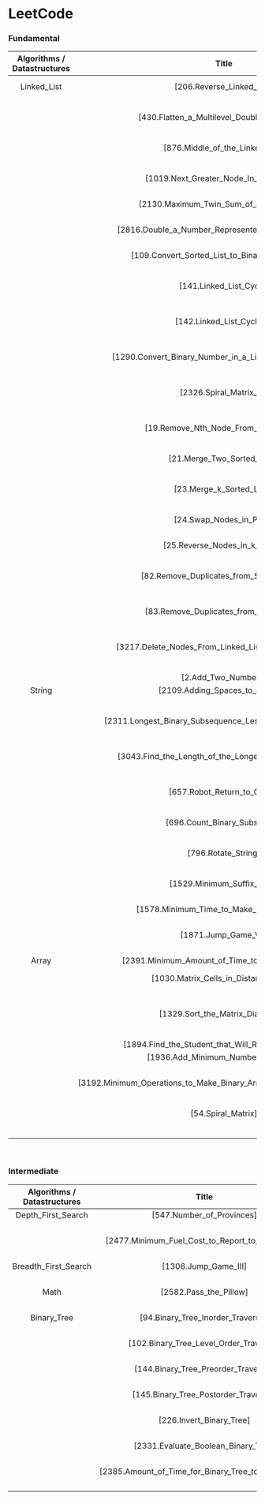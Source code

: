 # LeetCode

### Fundamental

| Algorithms / Datastructures|               Title                                     |         Method      |  Time-Complexity        | Spatial-Complexity | Difficulty | Languages | Link |            
| :-------------------------:| :-----------------------------------------------------: | :-----------------: | :---------------------: |  :--------------:  | :--------: | :-------: | :--: |
|        Linked_List         |       [206.Reverse_Linked_List]                         |  In-place pointers  |       O(N)              |        O(1)        |     Easy   |   Python  |[206.Reverse_Linked_List_Python](https://github.com/simonyang0608/LeetCode/blob/main/Linked_List/206.Reverse_Linked_List/Python/206.Reverse_Linked_List.py)|
|                            |                                                         |                     |                         |                    |            |   C++     |[206.Reverse_Linked_List_C++](https://github.com/simonyang0608/LeetCode/blob/main/Linked_List/206.Reverse_Linked_List/C%2B%2B/206.Reverse_Linked_List.cpp)|
|                            |     [430.Flatten_a_Multilevel_Doubly_Linked_List]       |  DFS                |    ~ O(2 * N)           |        O(N)        |     Medium |   Python  |[430.Flatten_a_Multilevel_Doubly_Linked_List_Python](https://github.com/simonyang0608/LeetCode/blob/main/Linked_List/430.Flatten_a_Multilevel_Doubly_Linked_List/Python/430.Flatten_a_Multilevel_Doubly_Linked_List.py)|
|                            |                                                         |                     |                         |                    |            |   C++     |[430.Flatten_a_Multilevel_Doubly_Linked_List_C++](https://github.com/simonyang0608/LeetCode/blob/main/Linked_List/430.Flatten_a_Multilevel_Doubly_Linked_List/C%2B%2B/430.Flatten_a_Multilevel_Doubly_Linked_List.cpp)|
|                            |     [876.Middle_of_the_Linked_List]                     |  In-place pointers  |     O(N // 2)           |        O(1)        |     Easy   |   Python  |[876.Middle_of_the_Linked_List_Python](https://github.com/simonyang0608/LeetCode/blob/main/Linked_List/876.Middle_of_the_Linked%20List/Python/876.Middle_of_the_Linked_List.py)|
|                            |                                                         |                     |                         |                    |            |   C++     |[876.Middle_of_the_Linked_List_C++](https://github.com/simonyang0608/LeetCode/blob/main/Linked_List/876.Middle_of_the_Linked%20List/C%2B%2B/876.Middle_of_the_Linked_List.cpp)|
|                            |[1019.Next_Greater_Node_In_Linked_List]                  | Stack              |O(N * K)                 |   ~ O(2 * N)      | Medium     | Python       |[1019.Next_Greater_Node_In_Linked_List_Python](https://github.com/simonyang0608/LeetCode/blob/main/Linked_List/1019.Next_Greater_Node_In_Linked_List/Python/1019.Next_Greater_Node_In_Linked_List.py)|
|                            |                                                         |                    |                         |                   |            | C++          |[1019.Next_Greater_Node_In_Linked_List_C++](https://github.com/simonyang0608/LeetCode/blob/main/Linked_List/1019.Next_Greater_Node_In_Linked_List/C%2B%2B/1019.Next_Greater_Node_In_Linked_List.cpp)|
|                            | [2130.Maximum_Twin_Sum_of_a_Linked_List]                |  Stack              |     O(N)                |       O(N // 2)    |    Medium  |Python |[2130.Maximum_Twin_Sum_of_a_Linked_List_Python](https://github.com/simonyang0608/LeetCode/blob/main/Linked_List/2130.Maximum_Twin_Sum_of_a_Linked_List/Python/2130.Maximum_Twin_Sum_of_a_Linked_List.py)|
|                            |                                                         |                     |                         |                    |            |C++    |[2130.Maximum_Twin_Sum_of_a_Linked_List_C++](https://github.com/simonyang0608/LeetCode/blob/main/Linked_List/2130.Maximum_Twin_Sum_of_a_Linked_List/C%2B%2B/2130.Maximum_Twin_Sum_of_a_Linked_List.cpp)|
|                            | [2816.Double_a_Number_Represented_as_a_Linked_List]     |  Greedy             |     O(N)                |       O(N)         |    Medium  |Python |[2816.Double_a_Number_Represented_as_a_Linked_List_Python](https://github.com/simonyang0608/LeetCode/blob/main/Linked_List/2816.Double_a_Number_Represented_as_a_Linked_List/Python/2816.Double_a_Number_Represented_as_a_Linked_List.py)|
|                            |                                                         |                     |                         |                    |                   |C++    |[2816.Double_a_Number_Represented_as_a_Linked_List_C++](https://github.com/simonyang0608/LeetCode/blob/main/Linked_List/2816.Double_a_Number_Represented_as_a_Linked_List/C%2B%2B/2816.Double_a_Number_Represented_as_a_Linked_List.cpp)|
|                            |  [109.Convert_Sorted_List_to_Binary_Search_Tree]        |   Recursion         |    ~ O(N)               |      O(N)          |   Medium   |      Python  |[109.Convert_Sorted_List_to_Binary_Search_Tree_Python](https://github.com/simonyang0608/LeetCode/blob/main/Linked_List/109.Convert_Sorted_List_to_Binary_Search_Tree/Python/109.Convert_Sorted_List_to_Binary_Search_Tree.py)|
|                            |                                                         |                     |                         |                    |            |      C++     |[109.Convert_Sorted_List_to_Binary_Search_Tree_C++](https://github.com/simonyang0608/LeetCode/blob/main/Linked_List/109.Convert_Sorted_List_to_Binary_Search_Tree/C%2B%2B/109.Convert_Sorted_List_to_Binary_Search_Tree.cpp)|
|                            |              [141.Linked_List_Cycle]                    |   In-place pointers |     O(N // 2)           |      O(1)          |   Easy     |      Python  |[141.Linked_List_Cycle_Python](https://github.com/simonyang0608/LeetCode/blob/main/Linked_List/141.Linked_List_Cycle/Python/141.Linked_List_Cycle.py)|
|                            |                                                         |                     |                        |                   |            |      C++     |[141.Linked_List_Cycle_C++](https://github.com/simonyang0608/LeetCode/blob/main/Linked_List/141.Linked_List_Cycle/C%2B%2B/141.Linked_List_Cycle.cpp)|
|                            |            [142.Linked_List_Cycle_II]                   |  In-place pointers |     O((N//2) + K)       |     O(1)          |  Medium    |     Python   |[142.Linked_List_Cycle_II_Python](https://github.com/simonyang0608/LeetCode/blob/main/Linked_List/142.Linked_List_Cycle_II/Python/142.Linked_List_Cycle_II.py)|
|                            |                                                         |                    |                         |                   |            |     C++      |[142.Linked_List_Cycle_II_C++](https://github.com/simonyang0608/LeetCode/blob/main/Linked_List/142.Linked_List_Cycle_II/C%2B%2B/142.Linked_List_Cycle_II.cpp)|
|                            |[1290.Convert_Binary_Number_in_a_Linked_List_to_Integer] | 1-pass update      |    O(N)                 |    O(1)           | Easy       |  Python      |[1290.Convert_Binary_Number_in_a_Linked_List_to_Integer_Python](https://github.com/simonyang0608/LeetCode/blob/main/Linked_List/1290.Convert_Binary_Number_in_a_Linked_List_to_Integer/Python/1290.Convert_Binary_Number_in_a_Linked_List_to_Integer.py)|
|                            |                                                         |                    |                         |                   |            |  C++         |[1290.Convert_Binary_Number_in_a_Linked_List_to_Integer_C++](https://github.com/simonyang0608/LeetCode/blob/main/Linked_List/1290.Convert_Binary_Number_in_a_Linked_List_to_Integer/C%2B%2B/1290.Convert_Binary_Number_in_a_Linked_List_to_Integer.cpp)|
|                            |    [2326.Spiral_Matrix_IV]                              | Four-pointers      |O(k * (R*C))             |    O(R * C)       | Medium     |  Python      |[2326.Spiral_Matrix_IV_Python](https://github.com/simonyang0608/LeetCode/blob/main/Linked_List/2326.Spiral_Matrix_IV/Python/2326.Spiral_Matrix_IV.py)|
|                            |                                                         |                    |                         |                   |            |  C++                     |[2326.Spiral_Matrix_IV_C++](https://github.com/simonyang0608/LeetCode/blob/main/Linked_List/2326.Spiral_Matrix_IV/C%2B%2B/2326.Spiral_Matrix_IV.cpp)|
|                            | [19.Remove_Nth_Node_From_End_of_List]                   | In-place pointers  |O(N)                     |    O(2 * N)       | Medium     | Python        |[19.Remove_Nth_Node_From_End_of_List_Python](https://github.com/simonyang0608/LeetCode/blob/main/Linked_List/19.Remove_Nth_Node_From_End_of_List/Python/19.Remove_Nth_Node_From_End_of_List.py)|
|                            |                                                         |                    |                         |                   |            | C++           |[19.Remove_Nth_Node_From_End_of_List_C++](https://github.com/simonyang0608/LeetCode/blob/main/Linked_List/19.Remove_Nth_Node_From_End_of_List/C%2B%2B/19.Remove_Nth_Node_From_End_of_List.cpp)|
|                            | [21.Merge_Two_Sorted_Lists]                             | Greedy             |O(N)                     |    O(N)           | Easy       | Python        |[21.Merge_Two_Sorted_Lists_Python](https://github.com/simonyang0608/LeetCode/blob/main/Linked_List/21.Merge_Two_Sorted_Lists/Python/21.Merge_Two_Sorted_Lists.py)|
|                            |                                                         |                    |                         |                   |            | C++           |[21.Merge_Two_Sorted_Lists_C++](https://github.com/simonyang0608/LeetCode/blob/main/Linked_List/21.Merge_Two_Sorted_Lists/C%2B%2B/21.Merge_Two_Sorted_Lists.cpp)|
|                            | [23.Merge_k_Sorted_Lists]                               | Greedy             |O(k * (N*K))             |    O(2 * (N*K))   | Hard       |  Python      |[23.Merge_k_Sorted_Lists_Python](https://github.com/simonyang0608/LeetCode/blob/main/Linked_List/23.Merge_k_Sorted_Lists/Python/23.Merge_k_Sorted_Lists.py)|
|                            |                                                         |                    |                         |                   |            | C++           |         [23.Merge_k_Sorted_Lists_C++](https://github.com/simonyang0608/LeetCode/blob/main/Linked_List/23.Merge_k_Sorted_Lists/C%2B%2B/23.Merge_k_Sorted_Lists.cpp)|
|                            | [24.Swap_Nodes_in_Pairs]                                | Recursion          |O(N)                     |    O(N)           | Medium     | Python        |[24.Swap_Nodes_in_Pairs_Python](https://github.com/simonyang0608/LeetCode/blob/main/Linked_List/24.Swap_Nodes_in_Pairs/Python/24.Swap_Nodes_in_Pairs.py)|
|                            |                                                         |                    |                         |                   |            | C++           |[24.Swap_Nodes_in_Pairs_C++](https://github.com/simonyang0608/LeetCode/blob/main/Linked_List/24.Swap_Nodes_in_Pairs/C%2B%2B/24.Swap_Nodes_in_Pairs.cpp)|
|                            | [25.Reverse_Nodes_in_k_Group]                           | Recursion          |O(2 * N)                 |    O(N)           | Hard       | Python        |[25.Reverse_Nodes_in_k_Group_Python](https://github.com/simonyang0608/LeetCode/blob/main/Linked_List/25.Reverse_Nodes_in_k_Group/Python/25.Reverse_Nodes_in_k_Group.py)|
|                            |                                                         |                    |                         |                   |            | C++           |[25.Reverse_Nodes_in_k_Group_C++](https://github.com/simonyang0608/LeetCode/blob/main/Linked_List/25.Reverse_Nodes_in_k_Group/C%2B%2B/25.Reverse_Nodes_in_k_Group.cpp)|
|                            | [82.Remove_Duplicates_from_Sorted_List_II]              | In-place pointers  |O(2 * N)                 |    O(N)           | Medium     | Python        |[82.Remove_Duplicates_from_Sorted_List_II_Python](https://github.com/simonyang0608/LeetCode/blob/main/Linked_List/82.Remove_Duplicates_from_Sorted_List_II/Python/82.Remove_Duplicates_from_Sorted_List_II.py)|
|                            |                                                         |                    |                         |                   |            | C++           |[82.Remove_Duplicates_from_Sorted_List_II_C++](https://github.com/simonyang0608/LeetCode/blob/main/Linked_List/82.Remove_Duplicates_from_Sorted_List_II/C%2B%2B/82.Remove_Duplicates_from_Sorted_List_II.cpp)|
|                            | [83.Remove_Duplicates_from_Sorted_List]                 | In-place pointers  |O(N)                     |    O(1)           | Easy       | Python        |[83.Remove_Duplicates_from_Sorted_List_Python](https://github.com/simonyang0608/LeetCode/blob/main/Linked_List/83.Remove_Duplicates_from_Sorted_List/Python/83.Remove_Duplicates_from_Sorted_List.py)|
|                            |                                                         |                    |                         |                   |            | C++           |[83.Remove_Duplicates_from_Sorted_List_C++](https://github.com/simonyang0608/LeetCode/blob/main/Linked_List/83.Remove_Duplicates_from_Sorted_List/C%2B%2B/83.Remove_Duplicates_from_Sorted_List.cpp)|
|                            | [3217.Delete_Nodes_From_Linked_List_Present_in_Array]   | In-place pointers  |O(N)                     |    O(K)           | Medium     | Python        |[3217.Delete_Nodes_From_Linked_List_Present_in_Array_Python](https://github.com/simonyang0608/LeetCode/blob/main/Linked_List/3217.Delete_Nodes_From_Linked_List_Present_in_Array/Python/3217.Delete_Nodes_From_Linked_List_Present_in_Array.py)|
|                            |                                                         |                    |                         |                   |            | C++           |[3217.Delete_Nodes_From_Linked_List_Present_in_Array_C++](https://github.com/simonyang0608/LeetCode/blob/main/Linked_List/3217.Delete_Nodes_From_Linked_List_Present_in_Array/C%2B%2B/3217.Delete_Nodes_From_Linked_List_Present_in_Array.cpp)|
|                            | [2.Add_Two_Numbers]                                     | Greedy             |O(N)                     |    O(N)           | Medium     | Python        |[2.Add_Two_Numbers_Python](https://github.com/simonyang0608/LeetCode/blob/main/Linked_List/2.Add_Two_Numbers/Python/2.Add_Two_Numbers.py)|
|       String               |[2109.Adding_Spaces_to_a_String]                         | Two-pointers       | ~ O(N)                  |    O(N)           | Medium     | Python        |[2109.Adding_Spaces_to_a_String_Python](https://github.com/simonyang0608/LeetCode/blob/main/String/2109.Adding_Spaces_to_a_String/Python/2109%20Adding_Spaces_to_a_String.py)|
|                            |                                                         |                    |                         |                   |            | C++           |[2109.Adding_Spaces_to_a_String_C++](https://github.com/simonyang0608/LeetCode/blob/main/String/2109.Adding_Spaces_to_a_String/C%2B%2B/2109.Adding_Spaces_to_a_String.cpp)|
|                            |[2311.Longest_Binary_Subsequence_Less_Than_or_Equal_to_K]| Bit-manipulations  |O(N)                     |    O(1)           | Medium     | Python        |[2311.Longest_Binary_Subsequence_Less_Than_or_Equal_to_K_Python](https://github.com/simonyang0608/LeetCode/blob/main/String/2311.Longest_Binary_Subsequence_Less_Than_or_Equal_to_K/Python/2311.Longest_Binary_Subsequence_Less_Than_or_Equal_to_K.py)|
|                            |                                                         |                    |                         |                   |            | C++          |[2311.Longest_Binary_Subsequence_Less_Than_or_Equal_to_K_C++](https://github.com/simonyang0608/LeetCode/blob/main/String/2311.Longest_Binary_Subsequence_Less_Than_or_Equal_to_K/C%2B%2B/2311.Longest_Binary_Subsequence_Less_Than_or_Equal_to_K.cpp)|
|                            |[3043.Find_the_Length_of_the_Longest_Common_Prefix]      | Greedy             |O(2 * (N*K))             |  ~ O(2 * (N*K))   | Medium     | Python       |[3043.Find_the_Length_of_the_Longest_Common_Prefix_Python](https://github.com/simonyang0608/LeetCode/blob/main/String/3043.Find_the_Length_of_the_Longest_Common_Prefix/Python/3043.Find_the_Length_of_the_Longest_Common_Prefix.py)|
|                            |                                                         |                    |                         |                   |            | C++          |[3043.Find_the_Length_of_the_Longest_Common_Prefix_C++](https://github.com/simonyang0608/LeetCode/blob/main/String/3043.Find_the_Length_of_the_Longest_Common_Prefix/C%2B%2B/3043.Find_the_Length_of_the_Longest_Common_Prefix.cpp)|
|                            |[657.Robot_Return_to_Origin]                             | 1-pass record      |O(N)                     |    O(4)           | Easy       | Python       |[657.Robot_Return_to_Origin_Python](https://github.com/simonyang0608/LeetCode/blob/main/String/657.Robot_Return_to_Origin/Python/657.Robot_Return_to_Origin.py)|
|                            |                                                         |                    |                         |                   |            | C++          |[657.Robot_Return_to_Origin_C++](https://github.com/simonyang0608/LeetCode/blob/main/String/657.Robot_Return_to_Origin/C%2B%2B/657.Robot_Return_to_Origin.cpp)|
|                            |[696.Count_Binary_Substrings]                            | Greedy             |O(N)                     |    O(1)           | Easy       | Python       |[696.Count_Binary_Substrings_Python](https://github.com/simonyang0608/LeetCode/blob/main/String/696.Count_Binary_Substrings/Python/696.Count_Binary_Substrings.py)|
|                            |                                                         |                    |                         |                   |            | C++          |[696.Count_Binary_Substrings_C++](https://github.com/simonyang0608/LeetCode/blob/main/String/696.Count_Binary_Substrings/C%2B%2B/696.Count_Binary_Substrings.cpp)|
|                            |[796.Rotate_String]                                      | In-place pointers  |O(N)                     |    O(N)           | Easy       | Python       |[796.Rotate_String_Python](https://github.com/simonyang0608/LeetCode/blob/main/String/796.Rotate_String/Python/796.Rotate_String.py)|
|                            |                                                         |                    |                         |                   |            | C++          |[796.Rotate_String_C++](https://github.com/simonyang0608/LeetCode/blob/main/String/796.Rotate_String/C%2B%2B/796.Rotate_String.cpp)|
|                            |[1529.Minimum_Suffix_Flips]                              | Greedy             |O(N)                     |    O(1)           | Medium     | Python       |[1529.Minimum_Suffix_Flips_Python](https://github.com/simonyang0608/LeetCode/blob/main/String/1529.Minimum_Suffix_Flips/Python/1529.Minimum_Suffix_Flips.py)|
|                            |                                                         |                    |                         |                   |            | C++          |[1529.Minimum_Suffix_Flips_C++](https://github.com/simonyang0608/LeetCode/blob/main/String/1529.Minimum_Suffix_Flips/C%2B%2B/1529.Minimum_Suffix_Flips.cpp)|
|                            |[1578.Minimum_Time_to_Make_Rope_Colorful]                | Greedy             |O(N)                     |    O(1)           | Medium     | Python       |[1578.Minimum_Time_to_Make_Rope_Colorful_Python](https://github.com/simonyang0608/LeetCode/blob/main/String/1578.Minimum_Time_to_Make_Rope_Colorful/Python/1578.Minimum_Time_to_Make_Rope_Colorful.py)|
|                            |                                                         |                    |                         |                   |            | C++          |[1578.Minimum_Time_to_Make_Rope_Colorful_C++](https://github.com/simonyang0608/LeetCode/blob/main/String/1578.Minimum_Time_to_Make_Rope_Colorful/C%2B%2B/1578.Minimum_Time_to_Make_Rope_Colorful.cpp)|
|                            |[1871.Jump_Game_VII]                                     | DP                 |O(N)                     |    O(N)           | Medium     | Python       |[1871.Jump_Game_VII_Python](https://github.com/simonyang0608/LeetCode/blob/main/String/1871.Jump_Game_VII/Python/1871.Jump_Game_VII.py)|
|                            |                                                         |                    |                         |                   |            | C++          |[1871.Jump_Game_VII_C++](https://github.com/simonyang0608/LeetCode/blob/main/String/1871.Jump_Game_VII/C%2B%2B/1871.Jump_Game_VII.cpp)|
|       Array                |[2391.Minimum_Amount_of_Time_to_Collect_Garbage]         | Greedy             |O(N)                     |    O(N)           | Medium     | Python       |[2391.Minimum_Amount_of_Time_to_Collect_Garbage_Python](https://github.com/simonyang0608/LeetCode/blob/main/Array/2391.Minimum_Amount_of_Time_to_Collect_Garbage/Python/2391.Minimum_Amount_of_Time_to_Collect_Garbage.py)|
|                            |[1030.Matrix_Cells_in_Distance_Order]                    | 2-pass record      |O(k * (R*C))             |    O(4 * (R*C))   | Easy       | Python       |[1030.Matrix_Cells_in_Distance_Order_Python](https://github.com/simonyang0608/LeetCode/blob/main/Array/1030.Matrix_Cells_in_Distance_Order/Python/1030.Matrix_Cells_in_Distance_Order.py)|
|                            |                                                         |                    |                         |                   |            | C++          |[1030.Matrix_Cells_in_Distance_Order_C++](https://github.com/simonyang0608/LeetCode/blob/main/Array/1030.Matrix_Cells_in_Distance_Order/C%2B%2B/1030.Matrix_Cells_in_Distance_Order.cpp)|
|                            |[1329.Sort_the_Matrix_Diagonally]                        | Greedy             | ~ O(2 * (R*C))          |    O(R * C)       | Medium     | Python       |[1329.Sort_the_Matrix_Diagonally_Python](https://github.com/simonyang0608/LeetCode/blob/main/Array/1329.Sort_the_Matrix_Diagonally/Python/1329.Sort_the_Matrix_Diagonally.py)|
|                            |                                                         |                    |                         |                   |            | C++          |[1329.Sort_the_Matrix_Diagonally_C++](https://github.com/simonyang0608/LeetCode/blob/main/Array/1329.Sort_the_Matrix_Diagonally/C%2B%2B/1329.Sort_the_Matrix_Diagonally.cpp)|
|                            |[1894.Find_the_Student_that_Will_Replace_the_Chalk]      | Greedy             | ~ O(N)                  |    O(1)           | Medium     | Python       |[1894.Find_the_Student_that_Will_Replace_the_Chalk_Python](https://github.com/simonyang0608/LeetCode/blob/main/Array/1894.Find_the_Student_that_Will_Replace_the_Chalk/Python/1894.Find_the_Student_that_Will_Replace_the_Chalk.py)|
|                            |[1936.Add_Minimum_Number_of_Rungs]                       | Greedy             |O(N)                     |    O(1)           | Medium     | Python       |[1936.Add_Minimum_Number_of_Rungs_Python](https://github.com/simonyang0608/LeetCode/blob/main/Array/1936.Add_Minimum_Number_of_Rungs/Python/1936.Add_Minimum_Number_of_Rungs.py)|
|                            |                                                         |                    |                         |                   |            | C++          |[1936.Add_Minimum_Number_of_Rungs_C++](https://github.com/simonyang0608/LeetCode/blob/main/Array/1936.Add_Minimum_Number_of_Rungs/C%2B%2B/1936.Add_Minimum_Number_of_Rungs.cpp)|
|                            |[3192.Minimum_Operations_to_Make_Binary_Array_Elements_Equal_to_One_II]| Greedy | O(N)                  |    O(1)           | Medium     | Python       |[3192.Minimum_Operations_to_Make_Binary_Array_Elements_Equal_to_One_II_Python](https://github.com/simonyang0608/LeetCode/blob/main/Array/3192.Minimum_Operations_to_Make_Binary_Array_Elements_Equal_to_One_II/Python/3192.Minimum_Operations_to_Make_Binary_Array_Elements_Equal_to_One_II.py)|
|                            |                                                                       |        |                       |                   |            | C++          |[3192.Minimum_Operations_to_Make_Binary_Array_Elements_Equal_to_One_II_C++](https://github.com/simonyang0608/LeetCode/blob/main/Array/3192.Minimum_Operations_to_Make_Binary_Array_Elements_Equal_to_One_II/C%2B%2B/3192.Minimum_Operations_to_Make_Binary_Array_Elements_Equal_to_One_II.cpp)|
|                            |[54.Spiral_Matrix]                                       | Four-pointers      |O(N)                     |    O(N)           | Medium     | Python       |[54.Spiral_Matrix_Python](https://github.com/simonyang0608/LeetCode/blob/main/Array/54.Spiral_Matrix/Python/54.Spiral_Matrix.py)|
|                            |                                                         |                    |                         |                   |            | C++          |[54.Spiral_Matrix_C++](https://github.com/simonyang0608/LeetCode/blob/main/Array/54.Spiral_Matrix/C%2B%2B/54.Spiral_Matrix.cpp)|

<br>

### Intermediate

| Algorithms / Datastructures|               Title                                   |         Method      |  Time-Complexity        | Spatial-Complexity | Difficulty | Languages | Link |            
| :-------------------------:| :---------------------------------------------------: | :-----------------: | :---------------------: |  :--------------:  | :--------: | :-------: | :--: |
|   Depth_First_Search       | [547.Number_of_Provinces]                             | DFS                 | ~ O(R * C)              |     O(R)           | Medium     | Python    |[547.Number_of_Provinces_Python](https://github.com/simonyang0608/LeetCode/blob/main/Depth_First_Search/547.Number_of_Provinces/Python/547.Number_of_Provinces.py)|
|                            |                                                       |                     |                         |                    |            | C++       |[547.Number_of_Provinces_C++](https://github.com/simonyang0608/LeetCode/blob/main/Depth_First_Search/547.Number_of_Provinces/C%2B%2B/547.Number_of_Provinces.cpp)|
|                            | [2477.Minimum_Fuel_Cost_to_Report_to_the_Capital]     | DFS                 | ~ O(k * N)              |    ~ O(k * N)      | Medium     | Python    |[2477.Minimum_Fuel_Cost_to_Report_to_the_Capital_Python](https://github.com/simonyang0608/LeetCode/blob/main/Depth_First_Search/2477.Minimum_Fuel_Cost_to_Report_to_the_Capital/Python/2477.Minimum_Fuel_Cost_to_Report_to_the_Capital.py)|
|                            |                                                       |                     |                         |                    |            | C++       |[2477.Minimum_Fuel_Cost_to_Report_to_the_Capital_C++](https://github.com/simonyang0608/LeetCode/blob/main/Depth_First_Search/2477.Minimum_Fuel_Cost_to_Report_to_the_Capital/C%2B%2B/2477.Minimum_Fuel_Cost_to_Report_to_the_Capital.cpp)|
|   Breadth_First_Search     | [1306.Jump_Game_III]                                  | BFS                 | O(N)                    |    ~ O(2 * N)      | Medium     | Python    |[1306.Jump_Game_III_Python](https://github.com/simonyang0608/LeetCode/blob/main/Breadth_First_Search/1306.Jump_Game_III/Python/1306.Jump_Game_III.py)|
|                            |                                                       |                     |                         |                    |            | C++       |[1306.Jump_Game_III_C++](https://github.com/simonyang0608/LeetCode/blob/main/Breadth_First_Search/1306.Jump_Game_III/C%2B%2B/1306.Jump_Game_III.cpp)|
|   Math                     | [2582.Pass_the_Pillow]                                | Greedy              | O(1)                    |     O(1)           | Easy       | Python    |[2582.Pass_the_Pillow_Python](https://github.com/simonyang0608/LeetCode/blob/main/Math/2582.Pass_the_Pillow/Python/2582.Pass_the_Pillow.py)|
|                            |                                                       |                     |                         |                    |            | C++       |[2582.Pass_the_Pillow_C++](https://github.com/simonyang0608/LeetCode/blob/main/Math/2582.Pass_the_Pillow/C%2B%2B/2582.Pass_the_Pillow.cpp)|
|  Binary_Tree               |[94.Binary_Tree_Inorder_Traversal]                     | DFS                 | O(N)                    |     O(N)           | Easy       | Python    |[94.Binary_Tree_Inorder_Traversal_Python](https://github.com/simonyang0608/LeetCode/blob/main/Binary_Tree/94.Binary_Tree_Inorder_Traversal/Python/94.Binary_Tree_Inorder_Traversal.py)|
|                            |                                                       |                     |                         |                    |            | C++       |[94.Binary_Tree_Inorder_Traversal_C++](https://github.com/simonyang0608/LeetCode/blob/main/Binary_Tree/94.Binary_Tree_Inorder_Traversal/C%2B%2B/94.Binary_Tree_Inorder_Traversal.cpp)|
|                            |[102.Binary_Tree_Level_Order_Traversal]                | BFS                 | O(N)                    |     O(N)           | Medium     | Python    |[102.Binary_Tree_Level_Order_Traversal_Python](https://github.com/simonyang0608/LeetCode/blob/main/Binary_Tree/102.Binary_Tree_Level_Order_Traversal/Python/102.Binary_Tree_Level_Order_Traversal.py)|
|                            |                                                       |                     |                         |                    |            | C++       |[102.Binary_Tree_Level_Order_Traversal_C++](https://github.com/simonyang0608/LeetCode/blob/main/Binary_Tree/102.Binary_Tree_Level_Order_Traversal/C%2B%2B/102.Binary_Tree_Level_Order_Traversal.cpp)|
|                            |[144.Binary_Tree_Preorder_Traversal]                   | DFS                 | O(N)                    |     O(N)           | Easy       | Python    |[144.Binary_Tree_Preorder_Traversal_Python](https://github.com/simonyang0608/LeetCode/blob/main/Binary_Tree/144.Binary_Tree_Preorder_Traversal/Python/144.Binary_Tree_Preorder_Traversal.py)|
|                            |                                                       |                     |                         |                    |            | C++       |[144.Binary_Tree_Preorder_Traversal_C++](https://github.com/simonyang0608/LeetCode/blob/main/Binary_Tree/144.Binary_Tree_Preorder_Traversal/C%2B%2B/144.Binary_Tree_Preorder_Traversal.cpp)|
|                            |[145.Binary_Tree_Postorder_Traversal]                  | DFS                 | O(N)                    |     O(N)           | Easy       | Python    |[145.Binary_Tree_Postorder_Traversal_Python](https://github.com/simonyang0608/LeetCode/blob/main/Binary_Tree/145.Binary_Tree_Postorder_Traversal/Python/145.Binary_Tree_Postorder_Traversal.py)|
|                            |                                                       |                     |                         |                    |            | C++       |[145.Binary_Tree_Postorder_Traversal_C++](https://github.com/simonyang0608/LeetCode/blob/main/Binary_Tree/145.Binary_Tree_Postorder_Traversal/C%2B%2B/145.Binary_Tree_Postorder_Traversal.cpp)|
|                            |[226.Invert_Binary_Tree]                               | DFS                 | O(N)                    |     O(N)           | Easy       | Python    |[226.Invert_Binary_Tree_Python](https://github.com/simonyang0608/LeetCode/blob/main/Binary_Tree/226.Invert_Binary_Tree/Python/226.Invert_Binary_Tree.py)|
|                            |                                                       |                     |                         |                    |            | C++       |[226.Invert_Binary_Tree_C++](https://github.com/simonyang0608/LeetCode/blob/main/Binary_Tree/226.Invert_Binary_Tree/C%2B%2B/226.Invert_Binary_Tree.cpp)|
|                            |[2331.Evaluate_Boolean_Binary_Tree]                    | DFS                 | O(N)                    |     O(N)           | Easy       | Python    |[2331.Evaluate_Boolean_Binary_Tree_Python](https://github.com/simonyang0608/LeetCode/blob/main/Binary_Tree/2331.Evaluate_Boolean_Binary_Tree/Python/2331.Evaluate_Boolean_Binary_Tree.py)|
|                            |                                                       |                     |                         |                    |            | C++       |[2331.Evaluate_Boolean_Binary_Tree_C++](https://github.com/simonyang0608/LeetCode/blob/main/Binary_Tree/2331.Evaluate_Boolean_Binary_Tree/C%2B%2B/2331.Evaluate_Boolean_Binary_Tree.cpp)|
|                            |[2385.Amount_of_Time_for_Binary_Tree_to_Be_Infected]   | DFS                 | O(N)                    |    ~ O(N)          | Medium     | Python    |[2385.Amount_of_Time_for_Binary_Tree_to_Be_Infected_Python](https://github.com/simonyang0608/LeetCode/blob/main/Binary_Tree/2385.Amount_of_Time_for_Binary_Tree_to_Be_Infected/Python/2385.Amount_of_Time_for_Binary_Tree_to_Be_Infected.py)|
|                            |                                                       |                     |                         |                    |            | C++       |[2385.Amount_of_Time_for_Binary_Tree_to_Be_Infected_C++](https://github.com/simonyang0608/LeetCode/blob/main/Binary_Tree/2385.Amount_of_Time_for_Binary_Tree_to_Be_Infected/C%2B%2B/2385.Amount_of_Time_for_Binary_Tree_to_Be_Infected.cpp)|
